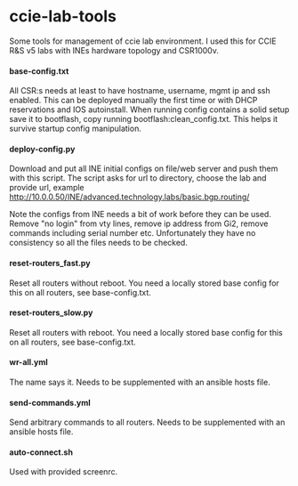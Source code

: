 # ccie-lab-tools
Some tools for management of ccie lab environment. I used this for CCIE R&S v5 labs with INEs hardware topology and CSR1000v.

#### base-config.txt
All CSR:s needs at least to have hostname, username, mgmt ip and ssh enabled. This can be deployed manually the first time or with DHCP reservations and IOS autoinstall. When running config contains a solid setup save it to bootflash, copy running bootflash:clean_config.txt. This helps it survive startup config manipulation.

#### deploy-config.py
Download and put all INE initial configs on file/web server and push them with this script. The script asks for url to directory, choose the lab and provide url, example http://10.0.0.50/INE/advanced.technology.labs/basic.bgp.routing/

Note the configs from INE needs a bit of work before they can be used. Remove "no login" from vty lines, remove ip address from Gi2, remove commands including serial number etc. Unfortunately they have no consistency so all the files needs to be checked.

#### reset-routers_fast.py  
Reset all routers without reboot. You need a locally stored base config for this on all routers, see base-config.txt.

#### reset-routers_slow.py
Reset all routers with reboot. You need a locally stored base config for this on all routers, see base-config.txt.

#### wr-all.yml
The name says it. Needs to be supplemented with an ansible hosts file.

#### send-commands.yml
Send arbitrary commands to all routers. Needs to be supplemented with an ansible hosts file.

#### auto-connect.sh
Used with provided screenrc.
